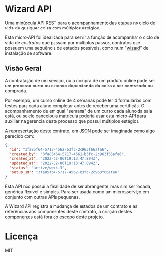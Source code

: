 # Wizard API

Uma minúscula API REST para o acompanhamento das etapas no ciclo de vida de qualquer coisa
com múltiplos estágios.

Esta micro-API foi idealizada para servir a função de acompanhar o ciclo de vida de *contratos* que
passam por múltiplos passos, contratos que possuem uma sequência de estados possíveis, como
num "[wizard](https://pt.wikipedia.org/wiki/Assistente_(software))" de instalação de software.

## Visão Geral

A contratação de um serviço, ou a compra de um produto online pode ser um processo curto ou extenso
dependendo da coisa a ser contratada ou comprada.

Por exemplo, um curso online de 4 semanas pode ter 4 formulários com testes para cada aluno
completar antes de receber uma certifição. O acompanhamento de em qual "semana" de um curso cada
aluno da sala está, ou se ele cancelou a matrícula poderia usar esta micro-API para auxiliar
na gerencia deste processo que possui múltiplos estágios.

A representação deste contrato, em JSON pode ser imaginada como algo parecido com:

```json
{
  "id": "3fa85f64-5717-4562-b3fc-2c963f66afa6",
  "created_by": "3fa85f64-5717-4562-b3fc-2c963f66afa6",
  "created_at": "2022-12-06T19:13:47.894Z",
  "updated_at": "2022-12-06T19:13:47.894Z",
  "status": "active/week-3",
  "setup_id": "3fa85f64-5717-4562-b3fc-2c963f66afa6"
}
```

Esta API não possui a finalidade de ser abrangente, mas sim ser focada, genérica flexível e simples.
Para ser usada como um microsserviço em conjunto com outras APIs pequenas.

A Wizard API registra a mudança de estados de um contrato e as referências aos componentes deste
contrato, a criação destes componentes está fora do escopo deste projeto.

# Licença

MIT
